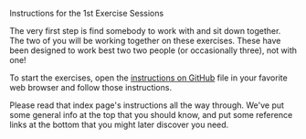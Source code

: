Instructions for the 1st Exercise Sessions

The very first step is find somebody to work with and sit down together. The two of you will be working together on these exercises.  These have been designed to work best two two people (or occasionally three), not with one!

To start the exercises, open the [instructions on GitHub](https://github.com/bobjacobsen/csc-exercises/blob/master/CSC/README.md) file in your favorite web browser and follow those instructions.

Please read that index page's instructions all the way through.  We've put some general info at the top that you should know, and put some reference links at the bottom that you might later discover you need.
